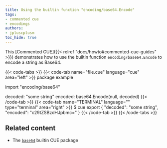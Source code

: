 ```yaml
---
title: Using the builtin function "encoding/base64.Encode"
tags:
- commented cue
- encodings
authors:
- jpluscplusm
toc_hide: true
---
```


This [Commented CUE]({{< relref "docs/howto#commented-cue-guides" >}})
demonstrates how to use the builtin function `encoding/base64.Encode` to
encode a string as Base64.

{{< code-tabs >}}
{{< code-tab name="file.cue" language="cue"  area="left" >}}
package example

import "encoding/base64"

decoded: "some string"
encoded: base64.Encode(null, decoded)
{{< /code-tab >}}
{{< code-tab name="TERMINAL" language="" type="terminal" area="right" >}}
$ cue export
{
    "decoded": "some string",
    "encoded": "c29tZSBzdHJpbmc="
}
{{< /code-tab >}}
{{< /code-tabs >}}

## Related content

- The [`base64`](https://pkg.go.dev/cuelang.org/go/pkg/encoding/base64) builtin CUE package
